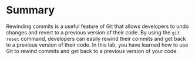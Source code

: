 # Summary

Rewinding commits is a useful feature of Git that allows developers to undo changes and revert to a previous version of their code. By using the `git reset` command, developers can easily rewind their commits and get back to a previous version of their code. In this lab, you have learned how to use Git to rewind commits and get back to a previous version of your code.
